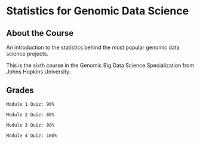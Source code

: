 # Statistics for Genomic Data Science

## About the Course

An introduction to the statistics behind the most popular genomic data science projects. 

This is the sixth course in the Genomic Big Data Science Specialization from Johns Hopkins University.

## Grades
```
Module 1 Quiz: 90%  

Module 2 Quiz: 80%  

Module 3 Quiz: 80%  

Module 4 Quiz: 100%  
